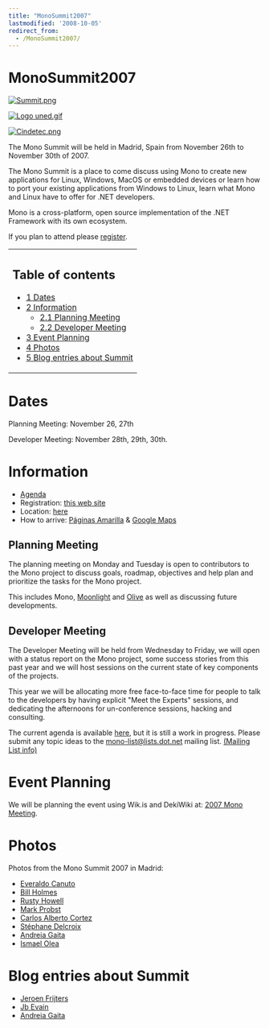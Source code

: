 ```yaml
---
title: "MonoSummit2007"
lastmodified: '2008-10-05'
redirect_from:
  - /MonoSummit2007/
---
```


MonoSummit2007
==============

[![Summit.png](/archived/images/4/42/Summit.png)](/archived/images/4/42/Summit.png)

[![Logo uned.gif](/archived/images/e/e1/Logo_uned.gif)](/archived/images/e/e1/Logo_uned.gif)

[![Cindetec.png](/archived/images/8/86/Cindetec.png)](/archived/images/8/86/Cindetec.png)

 The Mono Summit will be held in Madrid, Spain from November 26th to November 30th of 2007.

The Mono Summit is a place to come discuss using Mono to create new applications for Linux, Windows, MacOS or embedded devices or learn how to port your existing applications from Windows to Linux, learn what Mono and Linux have to offer for .NET developers.

Mono is a cross-platform, open source implementation of the .NET Framework with its own ecosystem.

If you plan to attend please [register](http://www.whyfloss.com/en/summit/mono07/).

<table>
<col width="100%" />
<tbody>
<tr class="odd">
<td align="left"><h2>Table of contents</h2>
<ul>
<li><a href="#dates">1 Dates</a></li>
<li><a href="#information">2 Information</a>
<ul>
<li><a href="#planning-meeting">2.1 Planning Meeting</a></li>
<li><a href="#developer-meeting">2.2 Developer Meeting</a></li>
</ul></li>
<li><a href="#event-planning">3 Event Planning</a></li>
<li><a href="#photos">4 Photos</a></li>
<li><a href="#blog-entries-about-summit">5 Blog entries about Summit</a></li>
</ul></td>
</tr>
</tbody>
</table>

Dates
=====

Planning Meeting: November 26, 27th

Developer Meeting: November 28th, 29th, 30th.

Information
===========

-   [Agenda](/Mono_Summit_2007_Schedule)
-   Registration: [this web site](http://www.whyfloss.com/en/summit/mono07/)
-   Location: [here](http://www.whyfloss.com/en/summit/mono07/location)
-   How to arrive: [Páginas Amarilla](http://engcallejero.paginasamarillas.es/flash/mapa.asp?ciudad=MADRID&x=-6415&y=5404&l1=28012,%20MADRID&l2=Calle%20Tribulete,%2014&t_act=&radio=1000&Ops=Vacio&idCalle=6349&localidadgis=MADRID&idioma=eng&site=callejero) & [Google Maps](http://maps.google.com/maps?f=q&hl=en&geocode=&time=&date=&ttype=&q=+c%2F+Tribulete,+14,+Madrid&sll=37.0625,-95.677068&sspn=30.406222,63.896484&ie=UTF8&ll=40.408317,-3.70295&spn=0.007124,0.0156&z=16&iwloc=addr&om=1)

Planning Meeting
----------------

The planning meeting on Monday and Tuesday is open to contributors to the Mono project to discuss goals, roadmap, objectives and help plan and prioritize the tasks for the Mono project.

This includes Mono, [Moonlight](/Moonlight) and [Olive](/Olive) as well as discussing future developments.

Developer Meeting
-----------------

The Developer Meeting will be held from Wednesday to Friday, we will open with a status report on the Mono project, some success stories from this past year and we will host sessions on the current state of key components of the projects.

This year we will be allocating more free face-to-face time for people to talk to the developers by having explicit "Meet the Experts" sessions, and dedicating the afternoons for un-conference sessions, hacking and consulting.

The current agenda is available [here](/Mono_Summit_2007_Schedule), but it is still a work in progress. Please submit any topic ideas to the mono-list@lists.dot.net mailing list. [(Mailing List info)](/Mailing_Lists)

Event Planning
==============

We will be planning the event using Wik.is and DekiWiki at: [2007 Mono Meeting](http://mono.wik.is/2007_Mono-Meeting).

Photos
======

Photos from the Mono Summit 2007 in Madrid:

-   [Everaldo Canuto](http://picasaweb.google.com/everaldo.canuto/MonoSummit2007)
-   [Bill Holmes](http://www.flickr.com/photos/21614788@N04/sets/72157603394213143/)
-   [Rusty Howell](http://picasaweb.google.com/rustyhowell/MonoSummit2007)
-   [Mark Probst](http://www.flickr.com/photos/schani/sets/72157603407199853/)
-   [Carlos Alberto Cortez](http://www.flickr.com/photos/calberto/sets/72157603394825257/)
-   [Stéphane Delcroix](http://picasaweb.google.com/sdelcroix/MonoSummit07)
-   [Andreia Gaita](http://picasaweb.google.com/shana.ufie/MonoSummitMadrid2007)
-   [Ismael Olea](http://www.flickr.com/photos/ismaelolea/sets/72157603692352423/)

Blog entries about Summit
=========================

-   [Jeroen Frijters](http://weblog.ikvm.net/PermaLink.aspx?guid=fe8612d8-8968-4a93-a589-d529b3eb56af)
-   [Jb Evain](http://evain.net/blog/articles/2007/12/02/mono-meeting-2007)
-   [Andreia Gaita](http://worldofcoding.blogspot.com/2007/12/there-and-back-again-mono-summit-2007.html)


